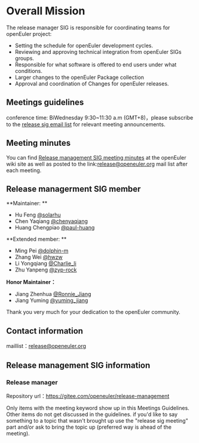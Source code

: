 # Overall Mission

The release manager SIG is responsible for coordinating teams for openEuler project:

- Setting the schedule for openEuler development cycles.
- Reviewing and approving technical integration from openEuler SIGs groups.
- Responsible for what software is offered to end users under what conditions.
- Larger changes to the openEuler Package collection
- Approval and coordination of Changes for openEuler releases.



## Meetings guidelines

conference time: BiWednesday 9:30~11:30 a.m (GMT+8)，please subscribe to the [release sig email list](https://openeuler.org/en/community/mailing-list/) for relevant meeting announcements.

## Meeting minutes
You can find [Release management SIG meeting minutes](https://gitee.com/openeuler/release-management/wikis) at the openEuler wiki site as well as posted to the link:release@openeuler.org mail list after each meeting.

## Release managerment SIG member
**Maintainer: **
- Hu Feng [@solarhu](https://gitee.com/solarhu)
- Chen Yaqiang [@chenyaqiang](https://gitee.com/chenyaqiang)
- Huang Chengpiao [@paul-huang](https://gitee.com/paul-huang)

**Extended member: **
- Ming Pei [@dolphin-m](https://gitee.com/dolphin-m)
- Zhang Wei [@hwzw](https://gitee.com/hwzw)
- Li Yongqiang [@Charlie_li](https://gitee.com/Charlie_li)
- Zhu Yanpeng [@zyp-rock](https://gitee.com/zyp-rock)

**Honor Maintainer：**
- Jiang Zhenhua [@Ronnie_Jiang](https://gitee.com/Ronnie_Jiang)
- Jiang Yuming  [@yuming_jiang](https://gitee.com/yuming_jiang)  

Thank you very much for your dedication to the openEuler community.

## Contact information

maillist：release@openeuler.org



## Release management SIG information

### Release manager

Repository url：https://gitee.com/openeuler/release-management

Only items with the meeting keyword show up in this Meetings Guidelines. Other items do not get discussed in the guidelines. if you'd like to say something to a topic that wasn't brought up use the "release sig meeting" part and/or ask to bring the topic up (preferred way is ahead of the meeting).
